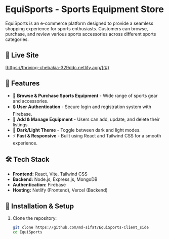 # EquiSports - Sports Equipment Store

EquiSports is an e-commerce platform designed to provide a seamless shopping experience for sports enthusiasts. Customers can browse, purchase, and review various sports accessories across different sports categories.

## 🚀 Live Site
[https://thriving-chebakia-329ddc.netlify.app/](#)

## 📌 Features
- 🏀 **Browse & Purchase Sports Equipment** - Wide range of sports gear and accessories.
- 🔒 **User Authentication** - Secure login and registration system with Firebase.
- 🛒 **Add & Manage Equipment** - Users can add, update, and delete their listings.
- 🎨 **Dark/Light Theme** - Toggle between dark and light modes.
- ⚡ **Fast & Responsive** - Built using React and Tailwind CSS for a smooth experience.

## 🛠️ Tech Stack
- **Frontend:** React, Vite, Tailwind CSS
- **Backend:** Node.js, Express.js, MongoDB
- **Authentication:** Firebase
- **Hosting:** Netlify (Frontend), Vercel (Backend)

## 🔧 Installation & Setup
1. Clone the repository:
   ```sh
   git clone https://github.com/md-sifat/EquiSports-Client_side
   cd EquiSports
